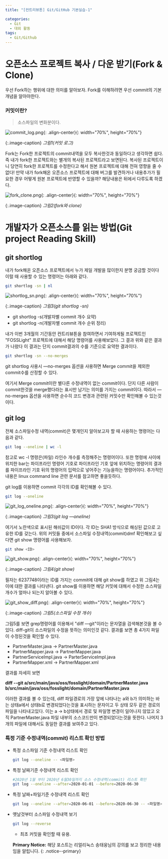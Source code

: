 ```yaml
---
title: "[컨트리뷰톤] Git/GitHub 기본실습-1"

categories:
  - Git
  - 대외 활동
tags:
  - Git/Github
---
```


# 오픈소스 프로젝트 복사 / 다운 받기(Fork & Clone)

우선 Fork하는 행위에 대한 의미를 알아보자. Fork를 이해하려면 우선 commit의 기본개념을 알아야한다.

### 커밋이란?

> 소스파일의 변화분이다.

![commit_log.png](/assets/images/posts/2021-07-31/commit_log.png){: .align-center}{: width="70%", height="70%"}

{:.image-caption}
*그림1(커밋 로그)*

Fork는 Fork한 프로젝트의 commit내역을 모두 복사한것과 동일하다고 생각하면 쉽다. 즉 내가 fork한 프로젝트와는 별개의 복사된 프로젝트라고 보면된다. 복사된 프로젝트이니 당연히 fork한 프로젝트를 수정한다고 해서 원본 프로젝트에 대해 전혀 영향을 줄 수 없다! 만약 내가 fork해온 오픈소스 프로젝트에 대해 버그를 발견하거나 내용추가가 필요한 경우 어떻게 원본 프로젝트에 반영할 수 있을까? 해당내용은 뒤에서 다루도록 하겠다.

![fork_clone.png](/assets/images/posts/2021-07-31/fork_clone.png){: .align-center}{: width="70%", height="70%"}

{:.image-caption}
*그림2(fork와 clone)*

# 개발자가 오픈소스를 읽는 방법(Git project Reading Skill)

## git shortlog

내가 fork해온 오픈소스 프로젝트에서 누가 제일 개발을 많이한지 분명 궁금할 것이다 이럴 때 사용할 수 있는 명령어는 아래와 같다.

```bash
git shortlog -sn | nl
```


![shortlog_sn.png](/assets/images/posts/2021-07-31/shortlog_sn.png){: .align-center}{: width="70%", height="70%"}

{:.image-caption}
*그림3(git shortlog -sn)*

- git shortlog -s(개발자별 commit 개수 요약)
- git shortlog -n(개발자별 commit 개수 순위 정리)

 내가 이번 3개월의 기간동안 컨트리뷰톤을 참여하면서 기여하게될 프로젝트인 "FOSSLight" 프로젝트에 대해서 해당 명령어를 사용해보았다. 그 결과 위와 같은 결과가 나왔다 이 결과는 단지 commit결과의 수를 기준으로 요약한 결과이다.

```bash
git shortlog -sn --no-merges
```

git shortlog 사용시 —no-merges 옵션을 사용하면 Merge commit을 제외한 commit수를 산정할 수 있다.

여기서 Merge commit이란 별다른 수정내역이 없는 commit이다. 단지 다른 사람이 commit한것을 merge했다라는 표시만 남기는 의미를 가지는 commit이다. 따라서 —no-merges 옵션을 사용하면 순수히 코드 변경과 관련된 커밋수만 확인해볼 수 있는것이다.

## git log

전체 소스파일수정 내역(commit)은 몇개인지 알아보고자 할 때 사용하는 명령어는 다음과 같다.

```bash
git log --oneline | wc -l
```

참고로 wc -l 명령은(파일) 라인수 개수를 측정해주는 명령어이다. 또한 명령에 사이에 위치한 bar는 파이프라인 명령어 기호로 파이프라인 기호 앞에 위치하는 명령어의 결과를 파이프라인 기호 뒤의 명령어의 입력으로 넣어주는 기능을하는 명령어이다. 추가적인 내용은 linux command line 관련 문서를 참고하면 좋을듯하다.

git log를 이용하면 commit 각각의 ID를 확인해볼 수 있다.


```bash
git log --oneline
```

![git_log_oneline.png](/assets/images/posts/2021-07-31/git_log_oneline.png){: .align-center}{: width="70%", height="70%"}

{:.image-caption}
*그림3(git log —oneline)*

여기서 노란색으로 표시된 해쉬값이 ID이다. 각 ID는 SHA1 방식으로 해싱된 값으로 고유한 ID를 갖는다. 위의 커밋들 중에서 소스파일 수정내역(commit)dmf 확인해보고 싶다면 git show 명령어를 사용해보자.

```bash
git show <ID>
```

![git_show.png](/assets/images/posts/2021-07-31/git_show.png){: .align-center}{: width="70%", height="70%"}

{:.image-caption}
*그림4(git show)*

필자는 6237748이라는 ID를 가지는 commit에 대해 git show를 하였고 위 그림4는 이에 대한 결과를 나타낸다. git show를 이용하면 해당 커밋에 대해서 수정한 소스파일 개수가 얼마나 되는지 알아볼 수 있다.

![git_show_diff.png](/assets/images/posts/2021-07-31/git_show_diff.png){: .align-center}{: width="70%", height="70%"}

{:.image-caption}
*그림5(소스파일 수정 개수)*

그림5를 보면 grep명령어를 이용해서 "diff —git"이라는 문자열을 검색해본것을 볼 수 있다. diff-git이 소스파일의 수정을 뜻하는 의미인것 같다. 결과를 보면 총 4가지 파일이 수정된것을 확인할 수 있다.

- PartnerMaster.java → PartnerMaster.java
- PartnerMapper.java → PartnerMapper.java
- PartnerServiceImpl.java → ParterServiceImpl.java
- PartnerMapper.xml → PartnerMapper.xml

결과를 자세히 보면

**diff --git a/src/main/java/oss/fosslight/domain/PartnerMaster.java b/src/main/java/oss/fosslight/domain/PartnerMaster.java**

이러한 결과를 볼 수 있는데, diff 파일경로의 가장 앞에 나타나는 a와 b가 의미하는 바는 상태a에서 상태b로 변경되었다는것을 표시하는 문자이고 두 상태 모두 같은 경로의 파일을 나타내고있다. 이는 a → b상태에서 경로 및 파일명 변경이 일어나지 않았고 오직 PartnerMaster.java 파일 내부의 소스코드만이 변경되었다는것을 뜻한다. 나머지 3개의 파일에 대해서도 동일한 결과를 보여주고 있다.

### 특정 기준 수정내역(commit) 리스트 확인 방법

- 특정 소스파일 기준 수정내역 리스트 확인

    ```bash
    git log --oneline -- <파일명>
    ```

- 특정 날짜기준 수정내역 리스트 확인

    ```bash
    #2020년 1월 부터 2020년 6월30일까지 소스 수정내역(commit) 리스트 확인
    git log --oneline --after=2020-01-01 --before=2020-06-30
    ```

- 특정 날짜+파일기준 수정내역 리스트 확인

    ```bash
    git log --oneline --after=2020-06-01 --before=2020-06-30 -- <파일명>
    ```

- 옛날것부터 소스파일 수정내역 보기

    ```bash
    git log --reverse
    ```

    - 최초 커밋을 확인할 때 유용.

    **Primary Notice:** 해당 포스트는 리얼리눅스 송태웅님의 강의를 보고 정리한 내용임을 알립니다.
    {: .notice--primary}
